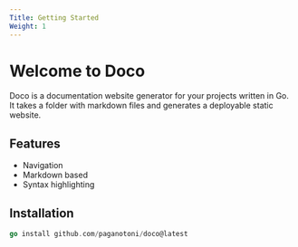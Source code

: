 ```yaml
---
Title: Getting Started
Weight: 1
---
```

# Welcome to Doco

Doco is a documentation website generator for your projects written in Go. It takes a folder with markdown files and generates a deployable static website.

## Features

- Navigation
- Markdown based
- Syntax highlighting

## Installation

```go
go install github.com/paganotoni/doco@latest
```



